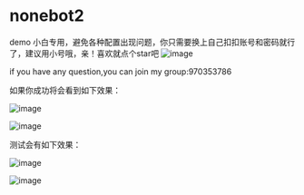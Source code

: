 # nonebot2
demo
小白专用，避免各种配置出现问题，你只需要换上自己扣扣账号和密码就行了，建议用小号哦，亲！喜欢就点个star吧
![image](https://user-images.githubusercontent.com/62045791/117101946-d9cb7500-ada9-11eb-8bf1-fda1c1330449.png)

if you have any question,you can join my group:970353786

如果你成功将会看到如下效果：


![image](https://user-images.githubusercontent.com/62045791/117101420-c9ff6100-ada8-11eb-8f5a-5592f361cbb4.png)

![image](https://user-images.githubusercontent.com/62045791/117101434-d1bf0580-ada8-11eb-80a5-6c9deece4edc.png)

测试会有如下效果：

![image](https://user-images.githubusercontent.com/62045791/117101537-ff0bb380-ada8-11eb-9a14-401821ec5f85.png)

![image](https://user-images.githubusercontent.com/62045791/117101513-f2875b00-ada8-11eb-8fcd-d6b062876d5f.png)

